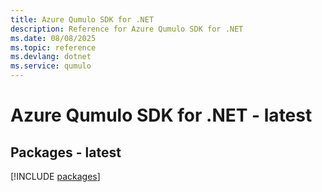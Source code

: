 ```yaml
---
title: Azure Qumulo SDK for .NET
description: Reference for Azure Qumulo SDK for .NET
ms.date: 08/08/2025
ms.topic: reference
ms.devlang: dotnet
ms.service: qumulo
---
```

# Azure Qumulo SDK for .NET - latest
## Packages - latest
[!INCLUDE [packages](qumulo-index.md)]